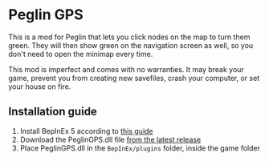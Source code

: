 # Peglin GPS
This is a mod for Peglin that lets you click nodes on the map 
to turn them green. They will then show green on the navigation 
screen as well, so you don't need to open the minimap every time.

This mod is imperfect and comes with no warranties. It may break 
your game, prevent you from creating new savefiles, crash your computer, 
or set your house on fire.

## Installation guide
1. Install BepInEx 5 according to [this guide](https://docs.bepinex.dev/articles/user_guide/installation/index.html)
2. Download the PeglinGPS.dll file [from the latest release](https://github.com/bo0tzz/PeglinGPS/releases/latest/download/PeglinGPS.dll)
3. Place PeglinGPS.dll in the `BepInEx/plugins` folder, inside the game folder
